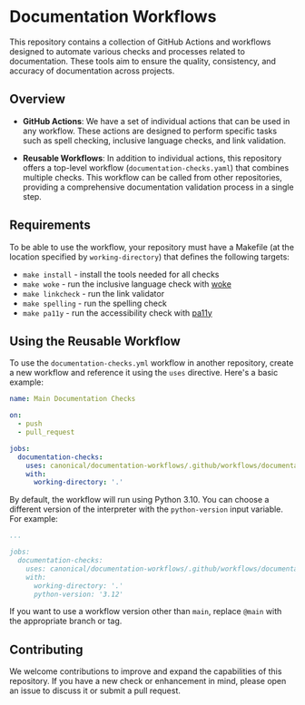 # Documentation Workflows

This repository contains a collection of GitHub Actions and workflows designed to automate various checks and processes related to documentation. These tools aim to ensure the quality, consistency, and accuracy of documentation across projects.

## Overview

- **GitHub Actions**: We have a set of individual actions that can be used in any workflow. These actions are designed to perform specific tasks such as spell checking, inclusive language checks, and link validation.
  
- **Reusable Workflows**: In addition to individual actions, this repository offers a top-level workflow (`documentation-checks.yaml`) that combines multiple checks. This workflow can be called from other repositories, providing a comprehensive documentation validation process in a single step.

## Requirements

To be able to use the workflow, your repository must have a Makefile (at the location specified by `working-directory`) that defines the following targets:

- `make install` - install the tools needed for all checks
- `make woke` - run the inclusive language check with [woke](https://github.com/get-woke/woke)
- `make linkcheck` - run the link validator
- `make spelling` - run the spelling check
- `make pa11y` - run the accessibility check with [pa11y](https://pa11y.org)

## Using the Reusable Workflow

To use the `documentation-checks.yml` workflow in another repository, create a new workflow and reference it using the `uses` directive. Here's a basic example:

```yaml
name: Main Documentation Checks

on:
  - push
  - pull_request

jobs:
  documentation-checks:
    uses: canonical/documentation-workflows/.github/workflows/documentation-checks.yaml@main
    with:
      working-directory: '.'
```

By default, the workflow will run using Python 3.10. You can choose a different version of the interpreter with the `python-version` input variable. For example:

```yaml
...

jobs:
  documentation-checks:
    uses: canonical/documentation-workflows/.github/workflows/documentation-checks.yaml@main
    with:
      working-directory: '.'
      python-version: '3.12'
```

If you want to use a workflow version other than `main`, replace `@main` with the appropriate branch or tag.

## Contributing

We welcome contributions to improve and expand the capabilities of this repository. If you have a new check or enhancement in mind, please open an issue to discuss it or submit a pull request.
